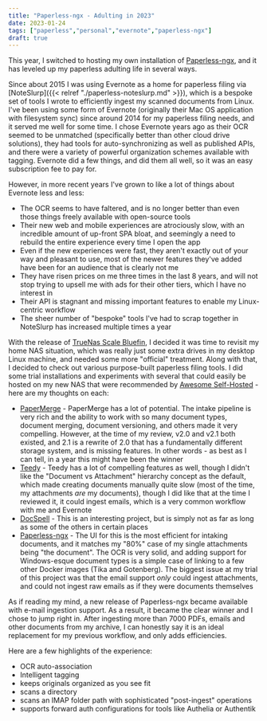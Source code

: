 ```yaml
---
title: "Paperless-ngx - Adulting in 2023"
date: 2023-01-24
tags: ["paperless","personal","evernote","paperless-ngx"]
draft: true
---
```


This year, I switched to hosting my own installation of [Paperless-ngx](https://docs.paperless-ngx.com/), and it has leveled up my paperless adulting life in several ways.

<!--more-->

Since about 2015 I was using Evernote as a home for paperless filing via [NoteSlurp]({{< relref "./paperless-noteslurp.md" >}}), which is a bespoke set of tools I wrote to efficiently ingest my scanned documents from Linux. I've been using some form of Evernote (originally their Mac OS application with filesystem sync) since around 2014 for my paperless filing needs, and it served me well for some time. I chose Evernote years ago as their OCR seemed to be unmatched (specifically better than other cloud drive solutions), they had tools for auto-synchronizing as well as published APIs, and there were a variety of powerful organization schemes available with tagging. Evernote did a few things, and did them all well, so it was an easy subscription fee to pay for.

However, in more recent years I've grown to like a lot of things about Evernote less and less:

* The OCR seems to have faltered, and is no longer better than even those things freely available with open-source tools
* Their new web and mobile experiences are atrociously slow, with an incredible amount of up-front SPA bloat, and seemingly a need to rebuild the entire experience every time I open the app
* Even if the new experiences were fast, they aren't exactly out of your way and pleasant to use, most of the newer features they've added have been for an audience that is clearly not me
* They have risen prices on me three times in the last 8 years, and will not stop trying to upsell me with ads for their other tiers, which I have no interest in
* Their API is stagnant and missing important features to enable my Linux-centric workflow
* The sheer number of "bespoke" tools I've had to scrap together in NoteSlurp has increased multiple times a year

With the release of [TrueNas Scale Bluefin](https://www.truenas.com/docs/scale/scale22.12/), I decided it was time to revisit my home NAS situation, which was really just some extra drives in my desktop Linux machine, and needed some more "official" treatment. Along with that, I decided to check out various purpose-built paperless filing tools. I did some trial installations and experiments with several that could easily be hosted on my new NAS that were recommended by [Awesome Self-Hosted](https://github.com/awesome-selfhosted/awesome-selfhosted) - here are my thoughts on each:

* [PaperMerge](https://www.papermerge.com/) - PaperMerge has a lot of potential. The intake pipeline is very rich and the ability to work with so many document types, document merging, document versioning, and others made it very compelling. However, at the time of my review, v2.0 and v2.1 both existed, and 2.1 is a rewrite of 2.0 that has a fundamentally different storage system, and is missing features. In other words - as best as I can tell, in a year this might have been the winner
* [Teedy](https://teedy.io/) - Teedy has a lot of compelling features as well, though I didn't like the "Document vs Attachment" hierarchy concept as the default, which made creating documents manually quite slow (most of the time, my attachments *are* my documents), though I did like that at the time I reviewed it, it could ingest emails, which is a very common workflow with me and Evernote
* [DocSpell](https://docspell.org/) - This is an interesting project, but is simply not as far as long as some of the others in certain places
* [Paperless-ngx](https://github.com/paperless-ngx/paperless-ngx) - The UI for this is the most efficient for intaking documents, and it matches my "80%" case of my single attachments being "the document". The OCR is very solid, and adding support for Windows-esque document types is a simple case of linking to a few other Docker images (Tika and Gotenberg). The biggest issue at my trial of this project was that the email support *only* could ingest attachments, and could not ingest raw emails as if they were documents themselves

As if reading my mind, a new release of Paperless-ngx became available with e-mail ingestion support. As a result, it became the clear winner and I chose to jump right in. After ingesting more than 7000 PDFs, emails and other documents from my archive, I can honestly say it is an ideal replacement for my previous workflow, and only adds efficiencies.

Here are a few highlights of the experience:

* OCR auto-association
* Intelligent tagging
* keeps originals organized as you see fit
* scans a directory
* scans an IMAP folder path with sophisticated "post-ingest" operations
* supports forward auth configurations for tools like Authelia or Authentik



